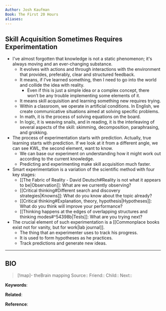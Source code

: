 ```yaml
---
Author: Josh Kaufman
Book: The First 20 Hours
aliases:
---
```

## Skill Acquisition Sometimes Requires Experimentation

- I've almost forgotten that knowledge is not a static phenomenon; it's always moving and an ever-changing substance.
    - It evolves with actions and through interactions with the environment that provides, preferably, clear and structured feedback.
    - It means, if I've learned something, then I need to go into the world and collide the idea with reality.
        - Even if this is just a simple idea or a complex concept, there won’t be any trouble implementing some elements of it.
    - It means skill acquisition and learning something new requires trying.
    - Within a classroom, we operate in artificial conditions. In English, we create communicative situations aimed at solving specific problems.
    - In math, it is the process of solving equations on the board.
    - In logic, it is weaving snails, and in reading, it is the interleaving of several aspects of the skill: skimming, decomposition, paraphrasing, and grokking.
- The process of experimentation starts with prediction. Actually, true learning starts with prediction. If we look at it from a different angle, we can see KWL, the second element, want to know.
    - We can base our experiment on understanding how it might work out according to the current knowledge.
    - Predicting and experimenting make skill acquisition much faster.
- Smart experimentation is a variation of the scientific method with four key stages:
    - [[The Fabric of Reality - David Deutsch#Reality is not what it appears to be|Observation]]: What are we currently observing?
    - [[Critical thinking#Different search and discovery strategies|Knowns]]: What do you know about the topic already?
    - [[Critical thinking#Explanation, theory, hypothesis|Hypotheses]]: What do you think will improve your performance?
    - [[Thinking happens at the edges of overlapping structures and thinking modes#^54398b|Tests]]: What are you trying next?
- The crucial element of such experimentation is a [[Commonplace books exist not for vanity, but for work|lab journal]].
    - The thing that an experimenter uses to track his progress.
    - It is used to form hypotheses as he practices.
    - Track predictions and generate new ideas.

***
## BIO
> [!map]- theBrain mapping
> Source::
> Friend::
> Child::
> Next::

**Keywords**:

**Related**:

**Reference**: 